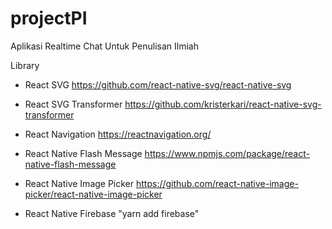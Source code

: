 # projectPI
Aplikasi Realtime Chat Untuk Penulisan Ilmiah

Library
- React SVG https://github.com/react-native-svg/react-native-svg

- React SVG Transformer https://github.com/kristerkari/react-native-svg-transformer

- React Navigation https://reactnavigation.org/

- React Native Flash Message https://www.npmjs.com/package/react-native-flash-message

- React Native Image Picker https://github.com/react-native-image-picker/react-native-image-picker

- React Native Firebase "yarn add firebase"
